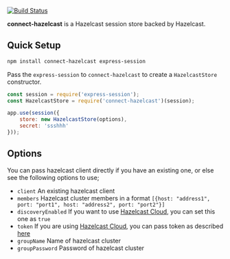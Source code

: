 [![Build Status](https://travis-ci.org/huseyinbabal/connect-hazelcast.svg?branch=master)](https://travis-ci.org/huseyinbabal/connect-hazelcast)

**connect-hazelcast** is a Hazelcast session store backed by Hazelcast.

Quick Setup
-----
```sh
npm install connect-hazelcast express-session
```

Pass the `express-session` to `connect-hazelcast` to create a `HazelcastStore` constructor.

```js
const session = require('express-session');
const HazelcastStore = require('connect-hazelcast')(session);

app.use(session({
    store: new HazelcastStore(options),
    secret: 'ssshhh'
}));
```

Options
-------

You can pass hazelcast client directly if you have an existing one, or else see the following options to use;

- `client` An existing hazelcast client
- `members` Hazelcast cluster members in a format `[{host: "address1", port: "port1", host: "address2", port: "port2"}]`
- `discoveryEnabled` If you want to use [Hazelcast Cloud](https://cloud.hazelcast.com), you can set this one as `true`
- `token` If you are using [Hazelcast Cloud](https://cloud.hazelcast.com), you can pass token as described [here](https://docs.cloud.hazelcast.com/docs/nodejs-client)
- `groupName` Name of hazelcast cluster
- `groupPassword` Password of hazelcast cluster